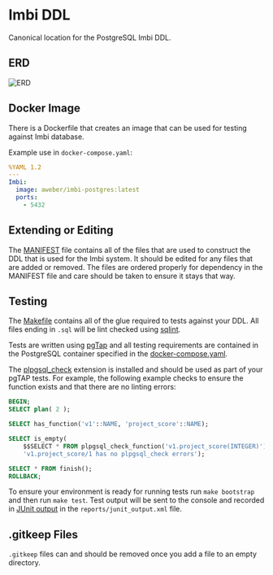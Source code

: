 # Imbi DDL

Canonical location for the PostgreSQL Imbi DDL.

## ERD

![ERD](erd.png)

## Docker Image

There is a Dockerfile that creates an image that can be used for testing against Imbi database.

Example use in `docker-compose.yaml`:

```yaml
%YAML 1.2
---
Imbi:
  image: aweber/imbi-postgres:latest
  ports:
    - 5432
```

## Extending or Editing

The [MANIFEST](MANIFEST) file contains all of the files that are used to construct the DDL that is used for the Imbi system. It should be edited for any files that are added or removed. The files are ordered properly for dependency in the MANIFEST file and care should be taken to ensure it stays that way.

## Testing

The [Makefile](Makefile) contains all of the glue required to tests against your DDL. All files ending in `.sql` will be lint checked using [sqlint](https://github.com/purcell/sqlint).

Tests are written using [pgTap](http://pgxn.org/dist/pgtap/doc/pgtap.html) and all testing requirements are contained in the PostgreSQL container specified in the [docker-compose.yaml](docker-compose.yaml).

The [plpgsql_check](https://github.com/okbob/plpgsql_check) extension is installed and should be used as part of your pgTAP tests. For example, the following example checks to ensure the function exists and that there are no linting errors:

```sql
BEGIN;
SELECT plan( 2 );

SELECT has_function('v1'::NAME, 'project_score'::NAME);

SELECT is_empty(
    $$SELECT * FROM plpgsql_check_function('v1.project_score(INTEGER)');$$,
    'v1.project_score/1 has no plpgsql_check errors');

SELECT * FROM finish();
ROLLBACK;
```

To ensure your environment is ready for running tests run `make bootstrap` and then run `make test`. Test output will be sent to the console and recorded in [JUnit output](https://www.ibm.com/support/knowledgecenter/en/SSQ2R2_9.5.1/com.ibm.rsar.analysis.codereview.cobol.doc/topics/cac_useresults_junit.html) in the `reports/junit_output.xml` file.

## .gitkeep Files

`.gitkeep` files can and should be removed once you add a file to an empty directory.
